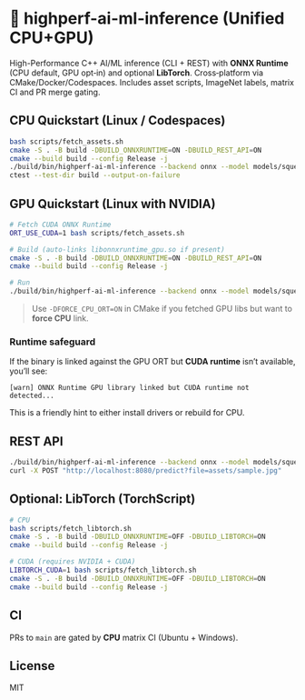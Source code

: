 # 🚀 highperf-ai-ml-inference (Unified CPU+GPU)
High-Performance C++ AI/ML inference (CLI + REST) with **ONNX Runtime** (CPU default, GPU opt‑in) and optional **LibTorch**. Cross‑platform via CMake/Docker/Codespaces. Includes asset scripts, ImageNet labels, matrix CI and PR merge gating.

## CPU Quickstart (Linux / Codespaces)
```bash
bash scripts/fetch_assets.sh
cmake -S . -B build -DBUILD_ONNXRUNTIME=ON -DBUILD_REST_API=ON
cmake --build build --config Release -j
./build/bin/highperf-ai-ml-inference --backend onnx --model models/squeezenet1.1.onnx --input assets/sample.jpg --topk 5
ctest --test-dir build --output-on-failure
```

## GPU Quickstart (Linux with NVIDIA)
```bash
# Fetch CUDA ONNX Runtime
ORT_USE_CUDA=1 bash scripts/fetch_assets.sh

# Build (auto-links libonnxruntime_gpu.so if present)
cmake -S . -B build -DBUILD_ONNXRUNTIME=ON -DBUILD_REST_API=ON
cmake --build build --config Release -j

# Run
./build/bin/highperf-ai-ml-inference --backend onnx --model models/squeezenet1.1.onnx --input assets/sample.jpg --topk 5
```
> Use `-DFORCE_CPU_ORT=ON` in CMake if you fetched GPU libs but want to **force CPU** link.

### Runtime safeguard
If the binary is linked against the GPU ORT but **CUDA runtime** isn’t available, you’ll see:
```
[warn] ONNX Runtime GPU library linked but CUDA runtime not detected...
```
This is a friendly hint to either install drivers or rebuild for CPU.

## REST API
```bash
./build/bin/highperf-ai-ml-inference --backend onnx --model models/squeezenet1.1.onnx --serve 8080
curl -X POST "http://localhost:8080/predict?file=assets/sample.jpg"
```

## Optional: LibTorch (TorchScript)
```bash
# CPU
bash scripts/fetch_libtorch.sh
cmake -S . -B build -DBUILD_ONNXRUNTIME=OFF -DBUILD_LIBTORCH=ON
cmake --build build --config Release -j

# CUDA (requires NVIDIA + CUDA)
LIBTORCH_CUDA=1 bash scripts/fetch_libtorch.sh
cmake -S . -B build -DBUILD_ONNXRUNTIME=OFF -DBUILD_LIBTORCH=ON
cmake --build build --config Release -j
```

## CI
PRs to `main` are gated by **CPU** matrix CI (Ubuntu + Windows).

## License
MIT
